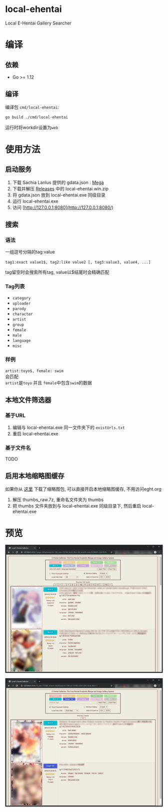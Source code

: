# local-ehentai

Local E-Hentai Gallery Searcher

# 编译

## 依赖

- Go >= 1.12

## 编译

编译包 `cmd/local-ehentai`:

```bash
go build ./cmd/local-ehentai
```

运行时将workdir设置为`web`

# 使用方法

## 启动服务

1. 下载 Sachia Lanlus 提供的 gdata.json : [Mega](https://mega.nz/#F!oh1U0SIA!WBUcf3PaOvrfIF238fnbTg) 
2. 下载并解压 [Releases](https://github.com/firefoxchan/local-ehentai/releases) 中的 local-ehentai.win.zip
3. 将 gdata.json 放到 local-ehentai.exe 同级目录
4. 运行 local-ehentai.exe
5. 访问 [http://127.0.0.1:8080](http://127.0.0.1:8080/)

## 搜索

### 语法  

一组逗号分隔的tag:value

`tag1:exact value1$, tag2:like value2 [, tag3:value3, value4, ...]`

tag留空时会搜索所有tag, value以$结尾时会精确匹配

### Tag列表

- `category`
- `uploader`
- `parody`
- `character`
- `artist`
- `group`
- `female`
- `male`
- `language`
- `misc`

### 样例 

`artist:toyo$, female: swim`  
会匹配  
`artist`是`toyo` 并且 `female`中包含`swim`的数据

## 本地文件筛选器

### 基于URL

1. 编辑与 local-ehentai.exe 同一文件夹下的 `existUrls.txt`
2. 重启 local-ehentai.exe

### 基于文件名

TODO


## 启用本地缩略图缓存

如果你从 [这里](https://sukebei.nyaa.si/view/2770267) 下载了缩略图包, 可以直接开启本地缩略图缓存, 不用访问eght.org

1. 解压 thumbs_raw.7z, 重命名文件夹为 thumbs
2. 把 thumbs 文件夹放到与 local-ehentai.exe 同级目录下, 然后重启 local-ehentai.exe

# 预览

![Galleries](/assets/galleries_demo_v0.0.5_1.png)

![Galleries](/assets/galleries_demo_v0.0.5.png)

